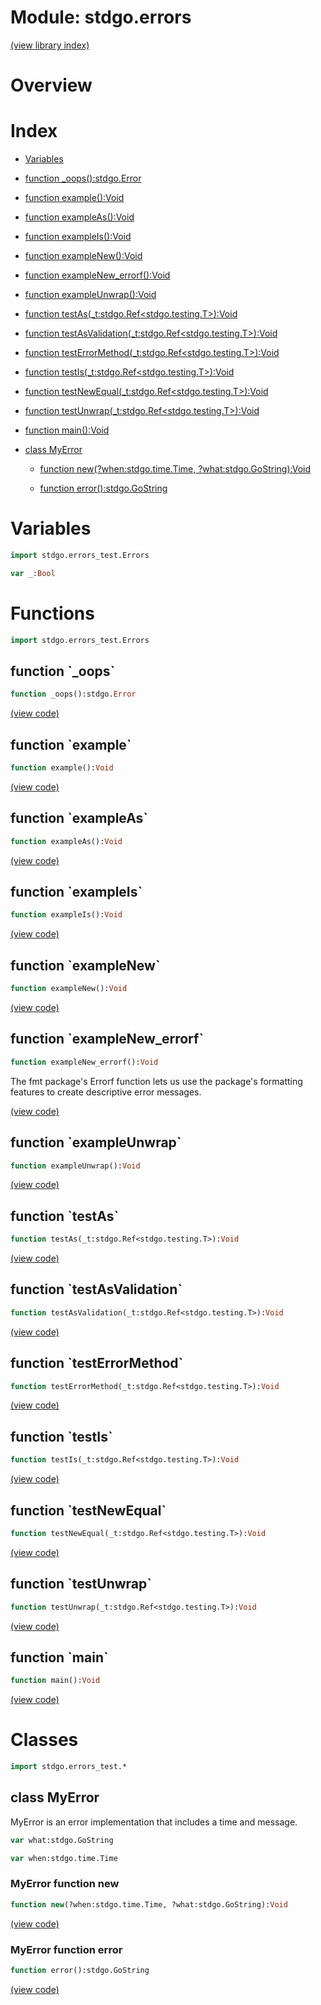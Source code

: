 # Module: stdgo.errors


[(view library index)](../stdgo.md)


# Overview


 


# Index


- [Variables](<#variables>)

- [function \_oops\(\):stdgo.Error](<#function-_oops>)

- [function example\(\):Void](<#function-example>)

- [function exampleAs\(\):Void](<#function-exampleas>)

- [function exampleIs\(\):Void](<#function-exampleis>)

- [function exampleNew\(\):Void](<#function-examplenew>)

- [function exampleNew\_errorf\(\):Void](<#function-examplenew_errorf>)

- [function exampleUnwrap\(\):Void](<#function-exampleunwrap>)

- [function testAs\(\_t:stdgo.Ref\<stdgo.testing.T\>\):Void](<#function-testas>)

- [function testAsValidation\(\_t:stdgo.Ref\<stdgo.testing.T\>\):Void](<#function-testasvalidation>)

- [function testErrorMethod\(\_t:stdgo.Ref\<stdgo.testing.T\>\):Void](<#function-testerrormethod>)

- [function testIs\(\_t:stdgo.Ref\<stdgo.testing.T\>\):Void](<#function-testis>)

- [function testNewEqual\(\_t:stdgo.Ref\<stdgo.testing.T\>\):Void](<#function-testnewequal>)

- [function testUnwrap\(\_t:stdgo.Ref\<stdgo.testing.T\>\):Void](<#function-testunwrap>)

- [function main\(\):Void](<#function-main>)

- [class MyError](<#class-myerror>)

  - [function new\(?when:stdgo.time.Time, ?what:stdgo.GoString\):Void](<#myerror-function-new>)

  - [function error\(\):stdgo.GoString](<#myerror-function-error>)

# Variables


```haxe
import stdgo.errors_test.Errors
```


```haxe
var _:Bool
```


# Functions


```haxe
import stdgo.errors_test.Errors
```


## function \`\_oops\`


```haxe
function _oops():stdgo.Error
```


 


[\(view code\)](<./Errors.hx#L174>)


## function \`example\`


```haxe
function example():Void
```


 


[\(view code\)](<./Errors.hx#L183>)


## function \`exampleAs\`


```haxe
function exampleAs():Void
```


 


[\(view code\)](<./Errors.hx#L429>)


## function \`exampleIs\`


```haxe
function exampleIs():Void
```


 


[\(view code\)](<./Errors.hx#L414>)


## function \`exampleNew\`


```haxe
function exampleNew():Void
```


 


[\(view code\)](<./Errors.hx#L153>)


## function \`exampleNew\_errorf\`


```haxe
function exampleNew_errorf():Void
```


The fmt package's Errorf function lets us use the package's formatting features to create descriptive error messages. 


[\(view code\)](<./Errors.hx#L164>)


## function \`exampleUnwrap\`


```haxe
function exampleUnwrap():Void
```


 


[\(view code\)](<./Errors.hx#L445>)


## function \`testAs\`


```haxe
function testAs(_t:stdgo.Ref<stdgo.testing.T>):Void
```


 


[\(view code\)](<./Errors.hx#L242>)


## function \`testAsValidation\`


```haxe
function testAsValidation(_t:stdgo.Ref<stdgo.testing.T>):Void
```


 


[\(view code\)](<./Errors.hx#L339>)


## function \`testErrorMethod\`


```haxe
function testErrorMethod(_t:stdgo.Ref<stdgo.testing.T>):Void
```


 


[\(view code\)](<./Errors.hx#L146>)


## function \`testIs\`


```haxe
function testIs(_t:stdgo.Ref<stdgo.testing.T>):Void
```


 


[\(view code\)](<./Errors.hx#L192>)


## function \`testNewEqual\`


```haxe
function testNewEqual(_t:stdgo.Ref<stdgo.testing.T>):Void
```


 


[\(view code\)](<./Errors.hx#L133>)


## function \`testUnwrap\`


```haxe
function testUnwrap(_t:stdgo.Ref<stdgo.testing.T>):Void
```


 


[\(view code\)](<./Errors.hx#L394>)


## function \`main\`


```haxe
function main():Void
```


 


[\(view code\)](<./Errors.hx#L44>)


# Classes


```haxe
import stdgo.errors_test.*
```


## class MyError


MyError is an error implementation that includes a time and message. 


```haxe
var what:stdgo.GoString
```


```haxe
var when:stdgo.time.Time
```


### MyError function new


```haxe
function new(?when:stdgo.time.Time, ?what:stdgo.GoString):Void
```


 


[\(view code\)](<./Errors_test.hx#L26>)


### MyError function error


```haxe
function error():stdgo.GoString
```


 


[\(view code\)](<./Errors_test.hx#L470>)


